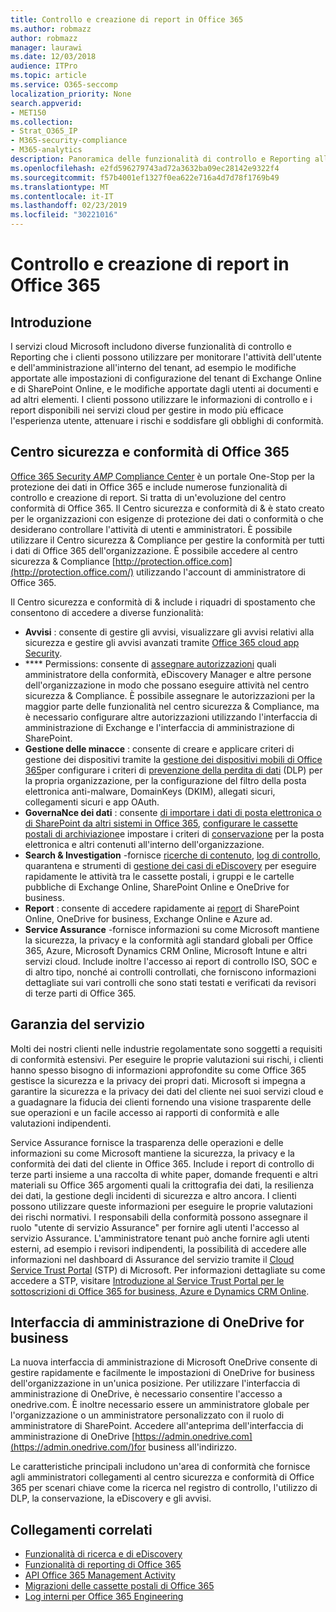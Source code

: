 ```yaml
---
title: Controllo e creazione di report in Office 365
ms.author: robmazz
author: robmazz
manager: laurawi
ms.date: 12/03/2018
audience: ITPro
ms.topic: article
ms.service: O365-seccomp
localization_priority: None
search.appverid:
- MET150
ms.collection:
- Strat_O365_IP
- M365-security-compliance
- M365-analytics
description: Panoramica delle funzionalità di controllo e Reporting all'interno di Office 365 e garanzia del servizio.
ms.openlocfilehash: e2fd596279743ad72a3632ba09ec28142e9322f4
ms.sourcegitcommit: f57b4001ef1327f0ea622e716a4d7d78f1769b49
ms.translationtype: MT
ms.contentlocale: it-IT
ms.lasthandoff: 02/23/2019
ms.locfileid: "30221016"
---
```

# <a name="auditing-and-reporting-in-office-365"></a>Controllo e creazione di report in Office 365

## <a name="introduction"></a>Introduzione
I servizi cloud Microsoft includono diverse funzionalità di controllo e Reporting che i clienti possono utilizzare per monitorare l'attività dell'utente e dell'amministrazione all'interno del tenant, ad esempio le modifiche apportate alle impostazioni di configurazione del tenant di Exchange Online e di SharePoint Online, e le modifiche apportate dagli utenti ai documenti e ad altri elementi. I clienti possono utilizzare le informazioni di controllo e i report disponibili nei servizi cloud per gestire in modo più efficace l'esperienza utente, attenuare i rischi e soddisfare gli obblighi di conformità.

## <a name="office-365-security--compliance-center"></a>Centro sicurezza e conformità di Office 365
[Office 365 Security _AMP_ Compliance Center](https://support.office.com/article/Go-to-the-Office-365-Security-Compliance-Center-7e696a40-b86b-4a20-afcc-559218b7b1b8) è un portale One-Stop per la protezione dei dati in Office 365 e include numerose funzionalità di controllo e creazione di report. Si tratta di un'evoluzione del centro conformità di Office 365. Il Centro sicurezza e conformità di & è stato creato per le organizzazioni con esigenze di protezione dei dati o conformità o che desiderano controllare l'attività di utenti e amministratori. È possibile utilizzare il Centro sicurezza & Compliance per gestire la conformità per tutti i dati di Office 365 dell'organizzazione. È possibile accedere al centro sicurezza & Compliance [http://protection.office.com](http://protection.office.com/) utilizzando l'account di amministratore di Office 365.

Il Centro sicurezza e conformità di & include i riquadri di spostamento che consentono di accedere a diverse funzionalità:
- **Avvisi** : consente di gestire gli avvisi, visualizzare gli avvisi relativi alla sicurezza e gestire gli avvisi avanzati tramite [Office 365 cloud app Security](https://docs.microsoft.com/en-us/Office365/SecurityCompliance/office-365-cas-overview). 
- **** Permissions: consente di [assegnare autorizzazioni](https://support.office.com/article/Give-users-access-to-the-Office-365-Security-Compliance-Center-2cfce2c8-20c5-47f9-afc4-24b059c1bd76) quali amministratore della conformità, eDiscovery Manager e altre persone dell'organizzazione in modo che possano eseguire attività nel centro sicurezza & Compliance. È possibile assegnare le autorizzazioni per la maggior parte delle funzionalità nel centro sicurezza & Compliance, ma è necessario configurare altre autorizzazioni utilizzando l'interfaccia di amministrazione di Exchange e l'interfaccia di amministrazione di SharePoint.
- **Gestione delle minacce** : consente di creare e applicare criteri di gestione dei dispositivi tramite la [gestione dei dispositivi mobili di Office 365](https://support.office.com/article/Overview-of-Mobile-Device-Management-for-Office-365-faa7d8e5-645d-4d59-839c-c8d4c1869e4a)per configurare i criteri di [prevenzione della perdita di dati](https://support.office.com/article/Overview-of-data-loss-prevention-policies-1966b2a7-d1e2-4d92-ab61-42efbb137f5e) (DLP) per la propria organizzazione, per la configurazione del filtro della posta elettronica anti-malware, DomainKeys (DKIM), allegati sicuri, collegamenti sicuri e app OAuth.
- **GovernaNce dei dati** : consente [di importare i dati di posta elettronica o di SharePoint da altri sistemi in Office 365](https://support.office.com/article/Import-PST-files-or-SharePoint-data-to-Office-365-ba688e0a-0fcb-4bd7-8e57-2b669564ea84), [configurare le cassette postali di archiviazione](https://support.office.com/article/Enable-archive-mailboxes-in-the-Office-365-Security-Compliance-Center-268a109e-7843-405b-bb3d-b9393b2342ce)e impostare i criteri di [conservazione](https://support.office.com/article/Retention-in-the-Office-365-Security-Compliance-Center-2a0fc432-f18c-45aa-a539-30ab035c608c) per la posta elettronica e altri contenuti all'interno dell'organizzazione.
- **Search & Investigation** -fornisce [ricerche di contenuto](https://support.office.com/article/Run-a-Content-Search-in-the-Office-365-Security-Compliance-Center-61852fd9-fe8a-4880-a339-cb19ed3bff4a), [log di controllo](https://support.office.com/article/Search-the-audit-log-in-the-Office-365-Security-Compliance-Center-0d4d0f35-390b-4518-800e-0c7ec95e946c), quarantena e strumenti di [gestione dei casi di eDiscovery](https://support.office.com/article/Manage-eDiscovery-cases-in-the-Office-365-Security-Compliance-Center-edea80d6-20a7-40fb-b8c4-5e8c8395f6da) per eseguire rapidamente le attività tra le cassette postali, i gruppi e le cartelle pubbliche di Exchange Online, SharePoint Online e OneDrive for business.
- **Report** : consente di accedere rapidamente ai [report](https://support.office.com/article/Reports-in-the-Office-365-Security-Compliance-Center-7acd33ce-1ec8-49fb-b625-43bac7b58c5a) di SharePoint Online, OneDrive for business, Exchange Online e Azure ad.
- **Service Assurance** -fornisce informazioni su come Microsoft mantiene la sicurezza, la privacy e la conformità agli standard globali per Office 365, Azure, Microsoft Dynamics CRM Online, Microsoft Intune e altri servizi cloud. Include inoltre l'accesso ai report di controllo ISO, SOC e di altro tipo, nonché ai controlli controllati, che forniscono informazioni dettagliate sui vari controlli che sono stati testati e verificati da revisori di terze parti di Office 365.

## <a name="service-assurance"></a>Garanzia del servizio
Molti dei nostri clienti nelle industrie regolamentate sono soggetti a requisiti di conformità estensivi. Per eseguire le proprie valutazioni sui rischi, i clienti hanno spesso bisogno di informazioni approfondite su come Office 365 gestisce la sicurezza e la privacy dei propri dati. Microsoft si impegna a garantire la sicurezza e la privacy dei dati del cliente nei suoi servizi cloud e a guadagnare la fiducia dei clienti fornendo una visione trasparente delle sue operazioni e un facile accesso ai rapporti di conformità e alle valutazioni indipendenti.

Service Assurance fornisce la trasparenza delle operazioni e delle informazioni su come Microsoft mantiene la sicurezza, la privacy e la conformità dei dati del cliente in Office 365. Include i report di controllo di terze parti insieme a una raccolta di white paper, domande frequenti e altri materiali su Office 365 argomenti quali la crittografia dei dati, la resilienza dei dati, la gestione degli incidenti di sicurezza e altro ancora. I clienti possono utilizzare queste informazioni per eseguire le proprie valutazioni dei rischi normativi. I responsabili della conformità possono assegnare il ruolo "utente di servizio Assurance" per fornire agli utenti l'accesso al servizio Assurance. L'amministratore tenant può anche fornire agli utenti esterni, ad esempio i revisori indipendenti, la possibilità di accedere alle informazioni nel dashboard di Assurance del servizio tramite il [Cloud Service Trust Portal](http://aka.ms/STP) (STP) di Microsoft. Per informazioni dettagliate su come accedere a STP, visitare [Introduzione al Service Trust Portal per le sottoscrizioni di Office 365 for business, Azure e Dynamics CRM Online](http://aka.ms/STPHelp).

## <a name="onedrive-for-business-admin-center"></a>Interfaccia di amministrazione di OneDrive for business
La nuova interfaccia di amministrazione di Microsoft OneDrive consente di gestire rapidamente e facilmente le impostazioni di OneDrive for business dell'organizzazione in un'unica posizione. Per utilizzare l'interfaccia di amministrazione di OneDrive, è necessario consentire l'accesso a onedrive.com. È inoltre necessario essere un amministratore globale per l'organizzazione o un amministratore personalizzato con il ruolo di amministratore di SharePoint. Accedere all'anteprima dell'interfaccia di amministrazione di OneDrive [https://admin.onedrive.com](https://admin.onedrive.com/)for business all'indirizzo.

Le caratteristiche principali includono un'area di conformità che fornisce agli amministratori collegamenti al centro sicurezza e conformità di Office 365 per scenari chiave come la ricerca nel registro di controllo, l'utilizzo di DLP, la conservazione, la eDiscovery e gli avvisi.

## <a name="related-links"></a>Collegamenti correlati
- [Funzionalità di ricerca e di eDiscovery](office-365-ediscovery-and-search-features.md)
- [Funzionalità di reporting di Office 365](office-365-reporting-features.md)
- [API Office 365 Management Activity](office-365-management-activity-api.md)
- [Migrazioni delle cassette postali di Office 365](office-365-mailbox-migrations.md)
- [Log interni per Office 365 Engineering](office-365-internal-logging.md)